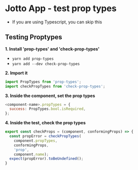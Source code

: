 # Jotto App - test prop types

* If you are using Typescript, you can skip this
  
## Testing Proptypes

**1. Install 'prop-types' and 'check-prop-types'**
- `yarn add prop-types`
- `yarn add --dev check-prop-types`

**2. Import it**

```javascript
import PropTypes from 'prop-types';
import checkPropTypes from 'check-prop-types';
```

**3. Inside the component, set the prop types**

```javascript
<component-name>.propTypes = {
  success: PropTypes.bool.isRequired,
};
```

**4. Inside the test, check the prop types**

```javascript
export const checkProps = (component, conformingProps) => {
  const propError = checkPropTypes(
    component.propTypes,
    conformingProps,
    'prop',
    component.name);
  expect(propError).toBeUndefined();
}
```
